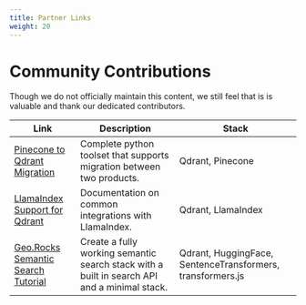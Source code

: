 ```yaml
---
title: Partner Links
weight: 20
---
```


# Community Contributions

Though we do not officially maintain this content, we still feel that is is valuable and thank our dedicated contributors. 

| Link | Description                  | Stack  |   
|------|------------------------------|--------|
| [Pinecone to Qdrant Migration](https://github.com/NirantK/qdrant_tools)       | Complete python toolset that supports migration between two products.       | Qdrant, Pinecone |  
| [LlamaIndex Support for Qdrant](https://gpt-index.readthedocs.io/en/latest/examples/vector_stores/QdrantIndexDemo.html)   | Documentation on common integrations with LlamaIndex.    | Qdrant, LlamaIndex |   
| [Geo.Rocks Semantic Search Tutorial](https://geo.rocks/post/qdrant-transformers-js-semantic-search/)           | Create a fully working semantic search stack with a built in search API and a minimal stack.  | Qdrant, HuggingFace, SentenceTransformers, transformers.js | 
